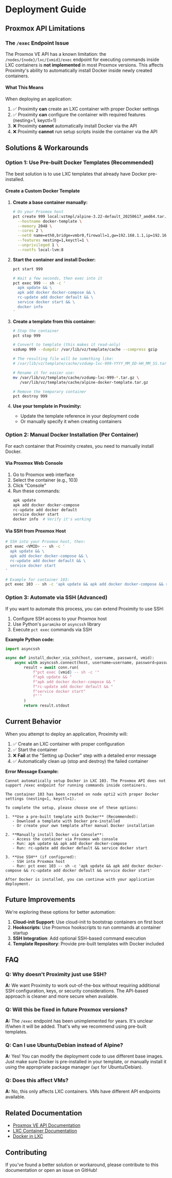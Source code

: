# Deployment Guide

## Proxmox API Limitations

### The `/exec` Endpoint Issue

The Proxmox VE API has a known limitation: the `/nodes/{node}/lxc/{vmid}/exec` endpoint for executing commands inside LXC containers is **not implemented** in most Proxmox versions. This affects Proximity's ability to automatically install Docker inside newly created containers.

#### What This Means

When deploying an application:
1. ✅ Proximity **can** create an LXC container with proper Docker settings
2. ✅ Proximity **can** configure the container with required features (nesting=1, keyctl=1)
3. ❌ Proximity **cannot** automatically install Docker via the API
4. ❌ Proximity **cannot** run setup scripts inside the container via the API

## Solutions & Workarounds

### Option 1: Use Pre-built Docker Templates (Recommended)

The best solution is to use LXC templates that already have Docker pre-installed.

#### Create a Custom Docker Template

1. **Create a base container manually:**
   ```bash
   # On your Proxmox host
   pct create 999 local:vztmpl/alpine-3.22-default_20250617_amd64.tar.xz \
     --hostname docker-template \
     --memory 2048 \
     --cores 2 \
     --net0 name=eth0,bridge=vmbr0,firewall=1,gw=192.168.1.1,ip=192.168.1.50/24 \
     --features nesting=1,keyctl=1 \
     --unprivileged 1 \
     --rootfs local-lvm:8
   ```

2. **Start the container and install Docker:**
   ```bash
   pct start 999
   
   # Wait a few seconds, then exec into it
   pct exec 999 -- sh -c '
     apk update && \
     apk add docker docker-compose && \
     rc-update add docker default && \
     service docker start && \
     docker info
   '
   ```

3. **Create a template from this container:**
   ```bash
   # Stop the container
   pct stop 999
   
   # Convert to template (this makes it read-only)
   vzdump 999 --dumpdir /var/lib/vz/template/cache --compress gzip
   
   # The resulting file will be something like:
   # /var/lib/vz/template/cache/vzdump-lxc-999-YYYY_MM_DD-HH_MM_SS.tar.gz
   
   # Rename it for easier use:
   mv /var/lib/vz/template/cache/vzdump-lxc-999-*.tar.gz \
      /var/lib/vz/template/cache/alpine-docker-template.tar.gz
   
   # Remove the temporary container
   pct destroy 999
   ```

4. **Use your template in Proximity:**
   - Update the template reference in your deployment code
   - Or manually specify it when creating containers

### Option 2: Manual Docker Installation (Per Container)

For each container that Proximity creates, you need to manually install Docker.

#### Via Proxmox Web Console

1. Go to Proxmox web interface
2. Select the container (e.g., 103)
3. Click "Console"
4. Run these commands:
   ```sh
   apk update
   apk add docker docker-compose
   rc-update add docker default
   service docker start
   docker info  # Verify it's working
   ```

#### Via SSH from Proxmox Host

```bash
# SSH into your Proxmox host, then:
pct exec <VMID> -- sh -c '
  apk update && \
  apk add docker docker-compose && \
  rc-update add docker default && \
  service docker start
'

# Example for container 103:
pct exec 103 -- sh -c 'apk update && apk add docker docker-compose && rc-update add docker default && service docker start'
```

### Option 3: Automate via SSH (Advanced)

If you want to automate this process, you can extend Proximity to use SSH:

1. Configure SSH access to your Proxmox host
2. Use Python's `paramiko` or `asyncssh` library
3. Execute `pct exec` commands via SSH

**Example Python code:**

```python
import asyncssh

async def install_docker_via_ssh(host, username, password, vmid):
    async with asyncssh.connect(host, username=username, password=password) as conn:
        result = await conn.run(
            f"pct exec {vmid} -- sh -c '"
            f"apk update && "
            f"apk add docker docker-compose && "
            f"rc-update add docker default && "
            f"service docker start"
            f"'"
        )
        return result.stdout
```

## Current Behavior

When you attempt to deploy an application, Proximity will:

1. ✅ Create an LXC container with proper configuration
2. ✅ Start the container
3. ❌ **Fail** at the "Setting up Docker" step with a detailed error message
4. ✅ Automatically clean up (stop and destroy) the failed container

**Error Message Example:**
```
Cannot automatically setup Docker in LXC 103. The Proxmox API does not support /exec endpoint for running commands inside containers. 

The container 103 has been created on node opti2 with proper Docker settings (nesting=1, keyctl=1).

To complete the setup, please choose one of these options:

1. **Use a pre-built template with Docker** (Recommended):
   - Download a template with Docker pre-installed
   - Or create your own template after manual Docker installation

2. **Manually install Docker via Console**:
   - Access the container via Proxmox web console
   - Run: apk update && apk add docker docker-compose
   - Run: rc-update add docker default && service docker start

3. **Use SSH** (if configured):
   - SSH into Proxmox host
   - Run: pct exec 103 -- sh -c 'apk update && apk add docker docker-compose && rc-update add docker default && service docker start'

After Docker is installed, you can continue with your application deployment.
```

## Future Improvements

We're exploring these options for better automation:

1. **Cloud-init Support**: Use cloud-init to bootstrap containers on first boot
2. **Hookscripts**: Use Proxmox hookscripts to run commands at container startup
3. **SSH Integration**: Add optional SSH-based command execution
4. **Template Repository**: Provide pre-built templates with Docker included

## FAQ

### Q: Why doesn't Proximity just use SSH?

**A:** We want Proximity to work out-of-the-box without requiring additional SSH configuration, keys, or security considerations. The API-based approach is cleaner and more secure when available.

### Q: Will this be fixed in future Proxmox versions?

**A:** The `/exec` endpoint has been unimplemented for years. It's unclear if/when it will be added. That's why we recommend using pre-built templates.

### Q: Can I use Ubuntu/Debian instead of Alpine?

**A:** Yes! You can modify the deployment code to use different base images. Just make sure Docker is pre-installed in your template, or manually install it using the appropriate package manager (`apt` for Ubuntu/Debian).

### Q: Does this affect VMs?

**A:** No, this only affects LXC containers. VMs have different API endpoints available.

## Related Documentation

- [Proxmox VE API Documentation](https://pve.proxmox.com/pve-docs/api-viewer/)
- [LXC Container Documentation](https://pve.proxmox.com/wiki/Linux_Container)
- [Docker in LXC](https://www.reddit.com/r/Proxmox/comments/qje9gq/running_docker_in_lxc_containers/)

## Contributing

If you've found a better solution or workaround, please contribute to this documentation or open an issue on GitHub!
